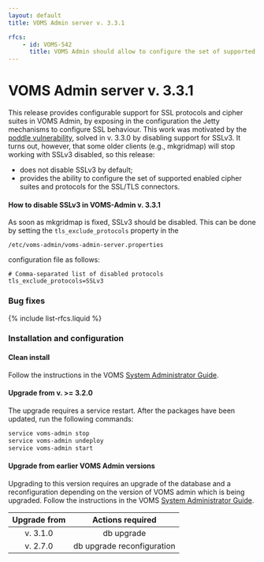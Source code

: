 ```yaml
---
layout: default
title: VOMS Admin server v. 3.3.1

rfcs:
    - id: VOMS-542
      title: VOMS Admin should allow to configure the set of supported SSL protocols and cipher suites
---
```


# VOMS Admin server v. 3.3.1

This release provides configurable support for SSL protocols and cipher suites
in VOMS Admin, by exposing in the configuration the Jetty mechanisms to configure
SSL behaviour. This work was motivated by the [poddle vulnerability][cve-2014-3566],
solved in v. 3.3.0 by disabling support for SSLv3. It turns out, however, that 
some older clients (e.g., mkgridmap) will stop working with SSLv3 disabled, so
this release:

- does not disable SSLv3 by default;
- provides the ability to configure the set of supported enabled cipher suites and
  protocols for the SSL/TLS connectors.

#### How to disable SSLv3 in VOMS-Admin v. 3.3.1

As soon as mkgridmap is fixed, SSLv3 should be disabled. This can be done by
setting the `tls_exclude_protocols` property in the

```
/etc/voms-admin/voms-admin-server.properties
```
configuration file as follows:

```properties
# Comma-separated list of disabled protocols
tls_exclude_protocols=SSLv3
```

### Bug fixes

{% include list-rfcs.liquid %}

### Installation and configuration

#### Clean install

Follow the instructions in the VOMS [System Administrator
Guide]({{site.baseurl}}/documentation/sysadmin-guide/3.0.2).

#### Upgrade from v. >= 3.2.0

The upgrade requires a service restart.
After the packages have been updated, run the following commands:

```bash
service voms-admin stop
service voms-admin undeploy
service voms-admin start
```

#### Upgrade from earlier VOMS Admin versions

Upgrading to this version requires an upgrade of the database and a
reconfiguration depending on the version of VOMS admin which is being upgraded.
Follow the instructions in the VOMS [System Administrator
Guide]({{site.baseurl}}/documentation/sysadmin-guide/3.0.2).

| Upgrade from   | Actions required                                                                                            |
| :------------: | :----------------:                                                                                          |
| v. 3.1.0       | <span class="label label-important">db upgrade</span>                                                       |
| v. 2.7.0       | <span class="label label-important">db upgrade</span> <span class="label label-info">reconfiguration</span> |


[voms-website]: http://italiangrid.github.io/voms
[voms-admin-guide]: {{site.baseurl}}/documentation/voms-admin-guide/3.3.0
[cve-2014-3566]: https://access.redhat.com/security/cve/CVE-2014-3566
